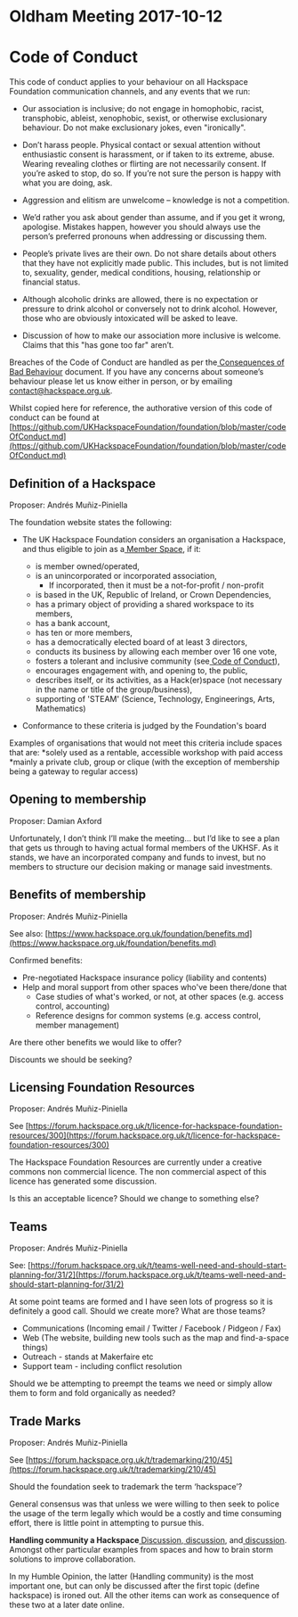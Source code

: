 # Oldham Meeting 2017-10-12

# Code of Conduct

This code of conduct applies to your behaviour on all Hackspace Foundation communication channels, and any events that we run:

* Our association is inclusive; do not engage in homophobic, racist, transphobic, ableist, xenophobic, sexist, or otherwise exclusionary behaviour. Do not make exclusionary jokes, even "ironically".

* Don’t harass people. Physical contact or sexual attention without enthusiastic consent is harassment, or if taken to its extreme, abuse. Wearing revealing clothes or flirting are not necessarily consent. If you’re asked to stop, do so. If you’re not sure the person is happy with what you are doing, ask.

* Aggression and elitism are unwelcome – knowledge is not a competition.

* We’d rather you ask about gender than assume, and if you get it wrong, apologise. Mistakes happen, however you should always use the person’s preferred pronouns when addressing or discussing them.

* People’s private lives are their own. Do not share details about others that they have not explicitly made public. This includes, but is not limited to, sexuality, gender, medical conditions, housing, relationship or financial status.

* Although alcoholic drinks are allowed, there is no expectation or pressure to drink alcohol or conversely not to drink alcohol. However, those who are obviously intoxicated will be asked to leave.

* Discussion of how to make our association more inclusive is welcome. Claims that this "has gone too far" aren’t.

Breaches of the Code of Conduct are handled as per the[ Consequences of Bad Behaviour](https://www.hackspace.org.uk/foundation/badBehaviour.md) document. If you have any concerns about someone’s behaviour please let us know either in person, or by emailing [contact@hackspace.org.uk](mailto:contact@hackspace.org.uk).

Whilst copied here for reference, the authorative version of this code of conduct can be found at [https://github.com/UKHackspaceFoundation/foundation/blob/master/codeOfConduct.md](https://github.com/UKHackspaceFoundation/foundation/blob/master/codeOfConduct.md)

## Definition of a Hackspace

Proposer: Andrés Muñiz-Piniella

The foundation website states the following:

* The UK Hackspace Foundation considers an organisation a Hackspace, and thus eligible to join as a[ Member Space](https://www.hackspace.org.uk/foundation/structure.md), if it:

    * is member owned/operated,
    * is an unincorporated or incorporated association,
        * If incorporated, then it must be a not-for-profit / non-profit
    * is based in the UK, Republic of Ireland, or Crown Dependencies,
    * has a primary object of providing a shared workspace to its members,
    * has a bank account,
    * has ten or more members,
    * has a democratically elected board of at least 3 directors,
    * conducts its business by allowing each member over 16 one vote,
    * fosters a tolerant and inclusive community (see[ Code of Conduct](https://www.hackspace.org.uk/foundation/codeOfConduct.md)),
    * encourages engagement with, and opening to, the public,
    * describes itself, or its activities, as a Hack(er)space (not necessary in the name or title of the group/business),
    * supporting of 'STEAM' (Science, Technology, Engineerings, Arts, Mathematics)

* Conformance to these criteria is judged by the Foundation's board

Examples of organisations that would not meet this criteria include spaces that are: *solely used as a rentable, accessible workshop with paid access *mainly a private club, group or clique (with the exception of membership being a gateway to regular access)

## Opening to membership

Proposer: Damian Axford

Unfortunately, I don’t think I’ll make the meeting… but I’d like to see a plan that gets us through to having actual formal members of the UKHSF. As it stands, we have an incorporated company and funds to invest, but no members to structure our decision making or manage said investments.

## Benefits of membership

Proposer: Andrés Muñiz-Piniella

See also: [https://www.hackspace.org.uk/foundation/benefits.md](https://www.hackspace.org.uk/foundation/benefits.md)

Confirmed benefits:

* Pre-negotiated Hackspace insurance policy (liability and contents)
* Help and moral support from other spaces who've been there/done that
    * Case studies of what's worked, or not, at other spaces (e.g. access control, accounting)
    * Reference designs for common systems (e.g. access control, member management)

Are there other benefits we would like to offer?

Discounts we should be seeking?

## Licensing Foundation Resources

Proposer: Andrés Muñiz-Piniella

See [https://forum.hackspace.org.uk/t/licence-for-hackspace-foundation-resources/300](https://forum.hackspace.org.uk/t/licence-for-hackspace-foundation-resources/300)

The Hackspace Foundation Resources are currently under a creative commons non commercial licence. The non commercial aspect of this licence has generated some discussion.

Is this an acceptable licence? Should we change to something else?

## Teams

Proposer: Andrés Muñiz-Piniella

See: [https://forum.hackspace.org.uk/t/teams-well-need-and-should-start-planning-for/31/2](https://forum.hackspace.org.uk/t/teams-well-need-and-should-start-planning-for/31/2)

At some point teams are formed and I have seen lots of progress so it is definitely a good call. Should we create more? What are those teams?

* Communications (Incoming email / Twitter / Facebook / Pidgeon / Fax)
* Web (The website, building new tools such as the map and find-a-space things)
* Outreach - stands at Makerfaire etc
* Support team - including conflict resolution

Should we be attempting to preempt the teams we need or simply allow them to form and fold organically as needed?

## Trade Marks

Proposer: Andrés Muñiz-Piniella

See [https://forum.hackspace.org.uk/t/trademarking/210/45](https://forum.hackspace.org.uk/t/trademarking/210/45)

Should the foundation seek to trademark the term ‘hackspace’?

General consensus was that unless we were willing to then seek to police the usage of the term legally which would be a costly and time consuming effort, there is little point in attempting to pursue this.

**Handling community a Hackspace**[ Discussion](https://forum.hackspace.org.uk/t/whats-the-core-principle-ethic-of-your-hackspace/194/6),[ discussion](https://forum.hackspace.org.uk/t/advice-pseudoscience-and-pyramid-scams-being-promoted/131/8), and[ discussion](https://forum.hackspace.org.uk/t/hackspace-foundation-code-of-conduct/216/8). Amongst other particular examples from spaces and how to brain storm solutions to improve collaboration.

In my Humble Opinion, the latter (Handling community) is the most important one, but can only be discussed after the first topic (define hackspace) is ironed out. All the other items can work as consequence of these two at a later date online.

